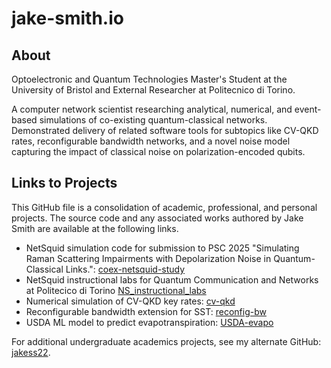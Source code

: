 # jake-smith.io

## About
Optoelectronic and Quantum Technologies Master's Student at the University of Bristol and External Researcher at Politecnico di Torino.

A computer network scientist researching analytical, numerical, and event-based simulations of co-existing quantum-classical networks. Demonstrated delivery of related software tools for subtopics like CV-QKD rates, reconfigurable bandwidth networks, and a novel noise model capturing the impact of classical noise on polarization-encoded qubits. 

## Links to Projects
This GitHub file is a consolidation of academic, professional, and personal projects. The source code and any associated works authored by Jake Smith are available at the following links.
- NetSquid simulation code for submission to PSC 2025 "Simulating Raman Scattering Impairments with Depolarization Noise in Quantum-Classical Links.": [coex-netsquid-study](https://github.com/jakessmith23/NetSquid-coexistence-study)
- NetSquid instructional labs for Quantum Communication and Networks at Politecico di Torino [NS_instructional_labs](https://github.com/jakessmith23/NS_instruction_labs)
- Numerical simulation of CV-QKD key rates: [cv-qkd](https://github.com/jakessmith23/cv-qkd-numerical-sim)
- Reconfigurable bandwidth extension for SST: [reconfig-bw](https://github.com/jakessmith23/reconfig-bw)
- USDA ML model to predict evapotranspiration: [USDA-evapo](https://github.com/jakessmith23/USDA-evapotranspiration-regr)


For additional undergraduate academics projects, see my alternate GitHub: [jakess22](github.com/jakess22).
